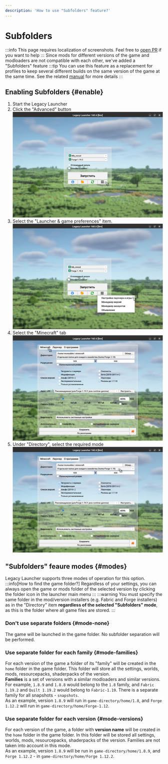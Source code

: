 ```yaml
---
description: 'How to use "Subfolders" feature?'
---
```

# Subfolders
:::info
This page requires localization of screenshots. Feel free to [open PR](https://github.com/LegacyLauncher/docs) if you want to help
:::
Since mods for different versions of the game and modloaders are not compatible with each other, we've added a "Subfolders" feature
:::tip
You can use this feature as a replacement for profiles to keep several different builds on the same version of the game at the same time. See the related [manual](../faq/custom-versions) for more details
:::

## Enabling Subfolders {#enable}
1. Start the Legacy Launcher
2. Click the "Advanced" button
    ![Select the button with the three bars](./img/subfolders-0.png)
3. Select the "Launcher & game preferences" item.
    ![Select "Launcher & game preferences"](./img/subfolders-1.png)
4. Select the "Minecraft" tab
    ![Click the "Minecraft" tab](./img/subfolders-2.png)
5. Under "Directory", select the required mode
    ![Selecting the required mode](./img/subfolders-3.png)

## "Subfolders" feaure modes {#modes}
Legacy Launcher supports three modes of operation for this option.
:::info[How to find the game folder?]
Regardless of your settings, you can always open the game or mods folder of the selected version by clicking the folder icon in the launcher main menu
:::
:::warning
You must specify the same folder in the mod/version installers (e.g. Fabric and Forge installers) as in the "Directory" item **regardless of the selected "Subfolders" mode**, as this is the folder where all game files are stored.
:::

### Don't use separate folders {#mode-none}
The game will be launched in the game folder. No subfolder separation will be performed.

### Use separate folder for each family {#mode-families}
For each version of the game a folder of its "family" will be created in the `home` folder in the game folder. This folder will store all the settings, worlds, mods, resourcepacks, shaderpacks of the version.  
**Families** is a set of versions with a similar modloaders and similar versions. For example, `1.8.9` and `1.8.8` would belong to the `1.8` family, and `Fabric 1.19.2` and `Quilt 1.19.2` would belong to `Fabric-1.19`. There is a separate family for all snapshots - `snapshots`.  
As an example, version `1.8.9` will run in `game-directory/home/1.8`, and `Forge 1.12.2` will run in `game-directory/home/Forge-1.12`.

### Use separate folder for each version {#mode-versions}
For each version of the game, a folder with **version name** will be created in the `home` folder in the game folder. In this folder will be stored all settings, worlds, mods, resourcepacks, shaderpacks of the version. Families are not taken into account in this mode.  
As an example, version `1.8.9` will be run in `game-directory/home/1.8.9`, and `Forge 1.12.2` - in `game-directory/home/Forge 1.12.2`.
